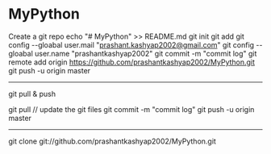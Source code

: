 # MyPython
Create a git repo
echo "# MyPython" >> README.md
git init
git add
git config --gloabal user.mail "prashant.kashyap2002@gmail.com"
git config --gloabal user.name "prashantkashyap2002"
git commit -m "commit log"
git remote add origin https://github.com/prashantkashyap2002/MyPython.git
git push -u origin master
**************************
git pull & push

git pull // update the git files
git commit -m "commit log"
git push -u origin master
**************************
git clone git://github.com/prashantkashyap2002/MyPython.git
